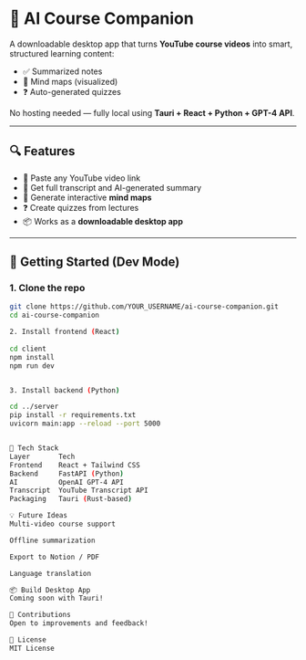 # 🧠 AI Course Companion

A downloadable desktop app that turns **YouTube course videos** into smart, structured learning content:

- ✅ Summarized notes
- 🧭 Mind maps (visualized)
- ❓ Auto-generated quizzes

No hosting needed — fully local using **Tauri + React + Python + GPT-4 API**.

---

## 🔍 Features

- 🎥 Paste any YouTube video link
- 📄 Get full transcript and AI-generated summary
- 🧠 Generate interactive **mind maps**
- ❓ Create quizzes from lectures
- 📦 Works as a **downloadable desktop app**

---

## 🚀 Getting Started (Dev Mode)

### 1. Clone the repo

```bash
git clone https://github.com/YOUR_USERNAME/ai-course-companion.git
cd ai-course-companion

2. Install frontend (React)
    
cd client
npm install
npm run dev


3. Install backend (Python)

cd ../server
pip install -r requirements.txt
uvicorn main:app --reload --port 5000


🧱 Tech Stack
Layer		Tech
Frontend	React + Tailwind CSS
Backend		FastAPI (Python)
AI		    OpenAI GPT-4 API
Transcript	YouTube Transcript API
Packaging	Tauri (Rust-based)

💡 Future Ideas
Multi-video course support

Offline summarization

Export to Notion / PDF

Language translation

📦 Build Desktop App
Coming soon with Tauri!

🤝 Contributions
Open to improvements and feedback!

🪪 License
MIT License